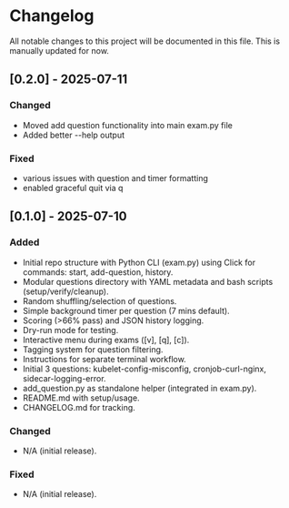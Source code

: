# Changelog

All notable changes to this project will be documented in this file. This is manually updated for now.

## [0.2.0] - 2025-07-11
### Changed
- Moved add question functionality into main exam.py file 
- Added better --help output

### Fixed
- various issues with question and timer formatting
- enabled graceful quit via q 


## [0.1.0] - 2025-07-10
### Added
- Initial repo structure with Python CLI (exam.py) using Click for commands: start, add-question, history.
- Modular questions directory with YAML metadata and bash scripts (setup/verify/cleanup).
- Random shuffling/selection of questions.
- Simple background timer per question (7 mins default).
- Scoring (>66% pass) and JSON history logging.
- Dry-run mode for testing.
- Interactive menu during exams ([v], [q], [c]).
- Tagging system for question filtering.
- Instructions for separate terminal workflow.
- Initial 3 questions: kubelet-config-misconfig, cronjob-curl-nginx, sidecar-logging-error.
- add_question.py as standalone helper (integrated in exam.py).
- README.md with setup/usage.
- CHANGELOG.md for tracking.

### Changed
- N/A (initial release).

### Fixed
- N/A (initial release).